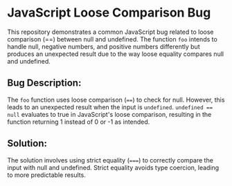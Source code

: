 # JavaScript Loose Comparison Bug

This repository demonstrates a common JavaScript bug related to loose comparison (==) between null and undefined. The function `foo` intends to handle null, negative numbers, and positive numbers differently but produces an unexpected result due to the way loose equality compares null and undefined. 

## Bug Description:

The `foo` function uses loose comparison (`==`) to check for null. However, this leads to an unexpected result when the input is `undefined`.  `undefined == null` evaluates to true in JavaScript's loose comparison, resulting in the function returning 1 instead of 0 or -1 as intended.

## Solution:

The solution involves using strict equality (`===`) to correctly compare the input with null and undefined. Strict equality avoids type coercion, leading to more predictable results.